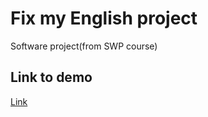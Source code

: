 # Fix my English project

Software project(from SWP course)

## Link to demo
[Link](https://fix-my-english-43ee2.web.app/)
